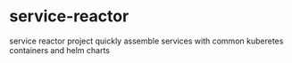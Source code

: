 # service-reactor
service reactor project quickly assemble services with common kuberetes containers and helm charts
